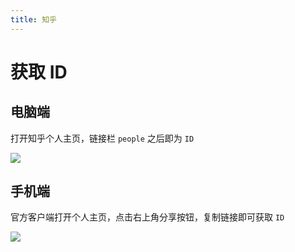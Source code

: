 ```yaml
---
title: 知乎
---
```


# 获取 ID

## 电脑端

打开知乎个人主页，链接栏 ```people``` 之后即为 ```ID```

<a data-fancybox title="" href="/Snipaste_2021-07-26_18-32-15.png">![](/Snipaste_2021-07-26_18-32-15.png)</a>

## 手机端

官方客户端打开个人主页，点击右上角分享按钮，复制链接即可获取 ```ID```

<a data-fancybox title="" href="/1627295607247.png">![](/1627295607247.png)</a>